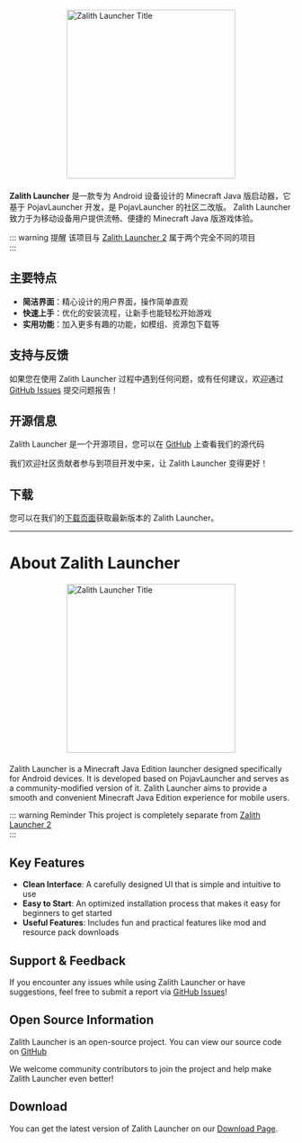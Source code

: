 <div style="display: flex; justify-content: center; align-items: center; flex-direction: column; margin-top: 20px; margin-bottom: 20px;">
  <img src="/zl_title.png" alt="Zalith Launcher Title" style="width: 300px;">
</div>


**Zalith Launcher** 是一款专为 Android 设备设计的 Minecraft Java 版启动器，它基于 PojavLauncher 开发，是 PojavLauncher 的社区二改版。  Zalith Launcher 致力于为移动设备用户提供流畅、便捷的 Minecraft Java 版游戏体验。

::: warning 提醒
该项目与 [Zalith Launcher 2](/docs/projects/zl2) 属于两个完全不同的项目  
:::

## 主要特点

- **简洁界面**：精心设计的用户界面，操作简单直观
- **快速上手**：优化的安装流程，让新手也能轻松开始游戏
- **实用功能**：加入更多有趣的功能，如模组、资源包下载等

## 支持与反馈

如果您在使用 Zalith Launcher 过程中遇到任何问题，或有任何建议，欢迎通过 [GitHub Issues](https://github.com/ZalithLauncher/ZalithLauncher/issues) 提交问题报告！

## 开源信息

Zalith Launcher 是一个开源项目，您可以在 [GitHub](https://github.com/ZalithLauncher/ZalithLauncher) 上查看我们的源代码  

我们欢迎社区贡献者参与到项目开发中来，让 Zalith Launcher 变得更好！

## 下载

您可以在我们的[下载页面](/download)获取最新版本的 Zalith Launcher。

---

# About Zalith Launcher

<div style="display: flex; justify-content: center; align-items: center; flex-direction: column; margin-top: 20px; margin-bottom: 20px;">
  <img src="/zl_title.png" alt="Zalith Launcher Title" style="width: 300px;">
</div>


Zalith Launcher is a Minecraft Java Edition launcher designed specifically for Android devices. It is developed based on PojavLauncher and serves as a community-modified version of it. Zalith Launcher aims to provide a smooth and convenient Minecraft Java Edition experience for mobile users.

::: warning Reminder
This project is completely separate from [Zalith Launcher 2](/en/docs/projects/zl2)  
:::

## Key Features

- **Clean Interface**: A carefully designed UI that is simple and intuitive to use  
- **Easy to Start**: An optimized installation process that makes it easy for beginners to get started  
- **Useful Features**: Includes fun and practical features like mod and resource pack downloads  

## Support & Feedback

If you encounter any issues while using Zalith Launcher or have suggestions, feel free to submit a report via [GitHub Issues](https://github.com/ZalithLauncher/ZalithLauncher/issues)!

## Open Source Information

Zalith Launcher is an open-source project. You can view our source code on [GitHub](https://github.com/ZalithLauncher/ZalithLauncher)

We welcome community contributors to join the project and help make Zalith Launcher even better!

## Download

You can get the latest version of Zalith Launcher on our [Download Page](/download).

